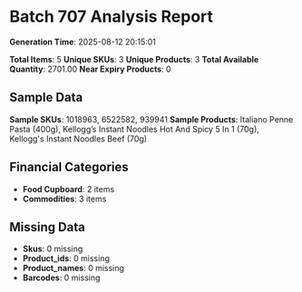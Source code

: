 # Batch 707 Analysis Report

**Generation Time**: 2025-08-12 20:15:01

**Total Items**: 5
**Unique SKUs**: 3
**Unique Products**: 3
**Total Available Quantity**: 2701.00
**Near Expiry Products**: 0

## Sample Data
**Sample SKUs**: 1018963, 6522582, 939941
**Sample Products**: Italiano Penne Pasta (400g), Kellogg’s Instant Noodles Hot And Spicy 5 In 1 (70g), Kellogg's Instant Noodles Beef (70g)

## Financial Categories
- **Food Cupboard**: 2 items
- **Commodities**: 3 items

## Missing Data
- **Skus**: 0 missing
- **Product_ids**: 0 missing
- **Product_names**: 0 missing
- **Barcodes**: 0 missing
